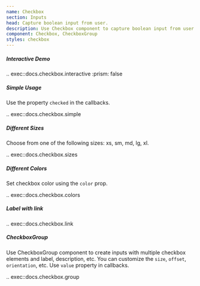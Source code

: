 ```yaml
---
name: Checkbox
section: Inputs
head: Capture boolean input from user.
description: Use Checkbox component to capture boolean input from user.
component: Checkbox, CheckboxGroup
styles: checkbox
---
```


##### Interactive Demo

.. exec::docs.checkbox.interactive
    :prism: false

##### Simple Usage

Use the property `checked` in the callbacks.

.. exec::docs.checkbox.simple

##### Different Sizes

Choose from one of the following sizes: xs, sm, md, lg, xl.

.. exec::docs.checkbox.sizes

##### Different Colors

Set checkbox color using the `color` prop.

.. exec::docs.checkbox.colors

##### Label with link

.. exec::docs.checkbox.link

##### CheckboxGroup

Use CheckboxGroup component to create inputs with multiple checkbox elements and label, description, etc. You can 
customize the `size`, `offset`, `orientation`, etc. Use `value` property in callbacks.

.. exec::docs.checkbox.group
